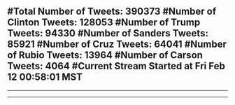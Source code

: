 #Total Number of Tweets: 390373 
#Number of Clinton Tweets: 128053
#Number of Trump Tweets: 94330
#Number of Sanders Tweets: 85921
#Number of Cruz Tweets: 64041
#Number of Rubio Tweets: 13964
#Number of Carson Tweets: 4064
#Current Stream Started at Fri Feb 12 00:58:01 MST
---
---
---
